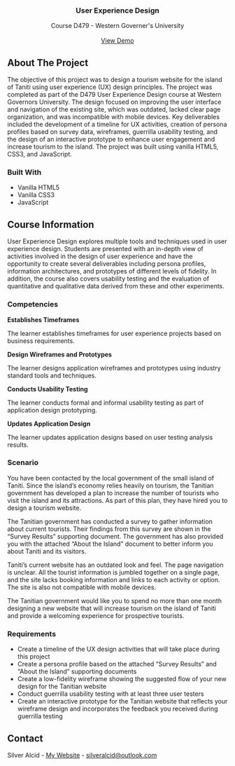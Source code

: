 <a id="readme-top"></a>

<h3 align="center">User Experience Design</h3>

  <p align="center">
    Course D479 - Western Governer's University
    <br />
    <br />
    <a href="https://silveralcid.github.io/WGU-D479-UX-Design/">View Demo</a>
</div>


<!-- ABOUT THE PROJECT -->
## About The Project

The objective of this project was to design a tourism website for the island of Taniti using user experience (UX) design principles. The project was completed as part of the D479 User Experience Design course at Western Governors University. The design focused on improving the user interface and navigation of the existing site, which was outdated, lacked clear page organization, and was incompatible with mobile devices. Key deliverables included the development of a timeline for UX activities, creation of persona profiles based on survey data, wireframes, guerrilla usability testing, and the design of an interactive prototype to enhance user engagement and increase tourism to the island. The project was built using vanilla HTML5, CSS3, and JavaScript.

### Built With

* Vanilla HTML5
* Vanilla CSS3
* JavaScript


## Course Information

User Experience Design explores multiple tools and techniques used in user experience design. Students are presented with an in-depth view of activities involved in the design of user experience and have the opportunity to create several deliverables including persona profiles, information architectures, and prototypes of different levels of fidelity. In addition, the course also covers usability testing and the evaluation of quantitative and qualitative data derived from these and other experiments.


### Competencies

**Establishes Timeframes**

The learner establishes timeframes for user experience projects based on business requirements.

**Design Wireframes and Prototypes**

The learner designs application wireframes and prototypes using industry standard tools and techniques.

**Conducts Usability Testing**

The learner conducts formal and informal usability testing as part of application design prototyping.

**Updates Application Design**

The learner updates application designs based on user testing analysis results.

### Scenario

You have been contacted by the local government of the small island of Taniti. Since the island’s economy relies heavily on tourism, the Tanitian government has developed a plan to increase the number of tourists who visit the island and its attractions. As part of this plan, they have hired you to design a tourism website.

The Tanitian government has conducted a survey to gather information about current tourists. Their findings from this survey are shown in the “Survey Results” supporting document. The government has also provided you with the attached “About the Island” document to better inform you about Taniti and its visitors.

Taniti’s current website has an outdated look and feel. The page navigation is unclear. All the tourist information is jumbled together on a single page, and the site lacks booking information and links to each activity or option. The site is also not compatible with mobile devices.

The Tanitian government would like you to spend no more than one month designing a new website that will increase tourism on the island of Taniti and provide a welcoming experience for prospective tourists.

### Requirements

* Create a timeline of the UX design activities that will take place during this project
* Create a persona profile based on the attached “Survey Results” and “About the Island” supporting documents
* Create a low-fidelity wireframe showing the suggested flow of your new design for the Tanitian website
* Conduct guerrilla usability testing with at least three user testers
* Create an interactive prototype for the Tanitian website that reflects your wireframe design and incorporates the feedback you received during guerrilla testing


<!-- CONTACT -->
## Contact

Silver Alcid - [My Website](https://silveralcid.com) - silveralcid@outlook.com
